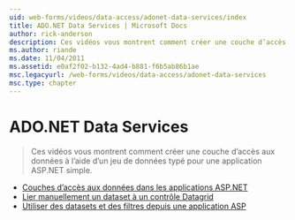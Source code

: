 ```yaml
---
uid: web-forms/videos/data-access/adonet-data-services/index
title: ADO.NET Data Services | Microsoft Docs
author: rick-anderson
description: Ces vidéos vous montrent comment créer une couche d’accès aux données à l’aide d’un jeu de données typé pour une application ASP.NET simple.
ms.author: riande
ms.date: 11/04/2011
ms.assetid: e0af2f02-b132-4ad4-b881-f6b5ab86b1ae
msc.legacyurl: /web-forms/videos/data-access/adonet-data-services
msc.type: chapter
---
```

<a name="adonet-data-services"></a>ADO.NET Data Services
====================
> Ces vidéos vous montrent comment créer une couche d’accès aux données à l’aide d’un jeu de données typé pour une application ASP.NET simple.


- [Couches d’accès aux données dans les applications ASP.NET](data-access-layers-in-aspnet-applications.md)
- [Lier manuellement un dataset à un contrôle Datagrid](how-to-manually-bind-a-dataset-to-a-datagrid.md)
- [Utiliser des datasets et des filtres depuis une application ASP](how-to-work-with-datasets-and-filters-from-an-asp-application.md)

